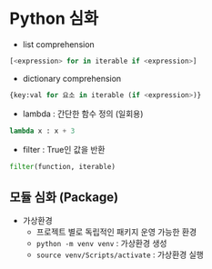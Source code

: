 # Python 심화

- list comprehension
```python
[<expression> for in iterable if <expression>]
```
- dictionary comprehension
```python
{key:val for 요소 in iterable (if <expression>)}
```
- lambda : 간단한 함수 정의 (일회용)
```python
lambda x : x + 3
```
- filter : True인 값을 반환
```python
filter(function, iterable)
```

## 모듈 심화 (Package)
- 가상환경
    - 프로젝트 별로 독립적인 패키지 운영 가능한 환경
    - `python -m venv venv` : 가상환경 생성
    - `source venv/Scripts/activate` : 가상환경 실행
